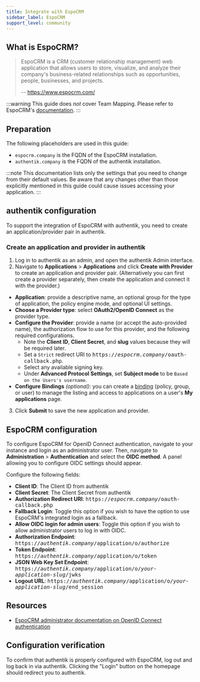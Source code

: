 ```yaml
---
title: Integrate with EspoCRM
sidebar_label: EspoCRM
support_level: community
---
```


## What is EspoCRM?

> EspoCRM is a CRM (customer relationship management) web application that allows users to store, visualize, and analyze their company's business-related relationships such as opportunities, people, businesses, and projects.
>
> -- https://www.espocrm.com/

:::warning
This guide does _not_ cover Team Mapping. Please refer to EspoCRM's [documentation](https://docs.espocrm.com/administration/oidc/#team-mapping).
:::

## Preparation

The following placeholders are used in this guide:

- `espocrm.company` is the FQDN of the EspoCRM installation.
- `authentik.company` is the FQDN of the authentik installation.

:::note
This documentation lists only the settings that you need to change from their default values. Be aware that any changes other than those explicitly mentioned in this guide could cause issues accessing your application.
:::

## authentik configuration

To support the integration of EspoCRM with authentik, you need to create an application/provider pair in authentik.

### Create an application and provider in authentik

1. Log in to authentik as an admin, and open the authentik Admin interface.
2. Navigate to **Applications** > **Applications** and click **Create with Provider** to create an application and provider pair. (Alternatively you can first create a provider separately, then create the application and connect it with the provider.)

- **Application**: provide a descriptive name, an optional group for the type of application, the policy engine mode, and optional UI settings.
- **Choose a Provider type**: select **OAuth2/OpenID Connect** as the provider type.
- **Configure the Provider**: provide a name (or accept the auto-provided name), the authorization flow to use for this provider, and the following required configurations.
    - Note the **Client ID**, **Client Secret**, and **slug** values because they will be required later.
    - Set a `Strict` redirect URI to <kbd>https://<em>espocrm.company</em>/oauth-callback.php</kbd>.
    - Select any available signing key.
    - Under **Advanced Protocol Settings**, set **Subject mode** to be `Based on the Users's username`.
- **Configure Bindings** _(optional)_: you can create a [binding](/docs/add-secure-apps/flows-stages/bindings/) (policy, group, or user) to manage the listing and access to applications on a user's **My applications** page.

3. Click **Submit** to save the new application and provider.

## EspoCRM configuration

To configure EspoCRM for OpenID Connect authentication, navigate to your instance and login as an administrator user. Then, navigate to **Administration** > **Authentication** and select the **OIDC method**. A panel allowing you to configure OIDC settings should appear.

Configure the following fields:

- **Client ID**: The Client ID from authentik
- **Client Secret**: The Client Secret from authentik
- **Authorization Redirect URI**: <kbd>https://<em>espocrm.company</em>/oauth-callback.php</kbd>
- **Fallback Login**: Toggle this option if you wish to have the option to use EspoCRM's integrated login as a fallback.
- **Allow OIDC login for admin users**: Toggle this option if you wish to allow administrator users to log in with OIDC.
- **Authorization Endpoint**: <kbd>https://<em>authentik.company</em>/application/o/authorize</kbd>
- **Token Endpoint**: <kbd>https://<em>authentik.company</em>/application/o/token</kbd>
- **JSON Web Key Set Endpoint**: <kbd>https://<em>authentik.company</em>/application/o/<em>your-application-slug</em>/jwks</kbd>
- **Logout URL**: <kbd>https://<em>authentik.company</em>/application/o/<em>your-application-slug</em>/end_session</kbd>

## Resources

- [EspoCRM administrator documentation on OpenID Connect authentication](https://docs.espocrm.com/administration/oidc/)

## Configuration verification

To confirm that authentik is properly configured with EspoCRM, log out and log back in via authentik. Clicking the "Login" button on the homepage should redirect you to authentik.
